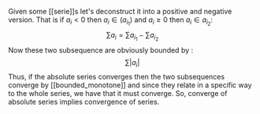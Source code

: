 Given some [[serie]]s let's deconstruct it into a positive and negative version.
That is if $a_{i} < 0$ then $a_{i} \in (a_{i_{1}})$ and $a_{i} \geq 0$ then $a_{i} \in a_{i_{2}}$: 
$$
\sum a_{i} = \sum a_{i_{1}} - \sum a_{i_{2}}
$$
Now these two subsequence are obviously bounded by :
$$
\sum |a_{i}|
$$
Thus, if the absolute series converges then the two subsequences converge by [[bounded_monotone]] and since they relate in a specific way to the whole series, we have that it must converge.
So, converge of absolute series implies convergence of series.